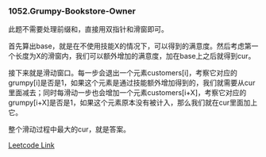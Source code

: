 ### 1052.Grumpy-Bookstore-Owner

此题不需要处理前缀和，直接用双指针和滑窗即可。

首先算出base，就是在不使用技能X的情况下，可以得到的满意度。然后考虑第一个长度为X的滑窗内，我们可以额外增加的满意度，加在base上之后就得到cur。

接下来就是滑动窗口。每一步会退出一个元素customers[i]，考察它对应的grumpy[i]是否是1，如果这个元素是通过技能额外增加得到的，我们就需要从cur里面减去；同时每滑动一步也会增加一个元素customers[i+X]，考察它对应的grumpy[i+X]是否是1，如果这个元素原本没有被计入，那么我们就在cur里面加上它。

整个滑动过程中最大的cur，就是答案。


[Leetcode Link](https://leetcode.com/problems/grumpy-bookstore-owner)